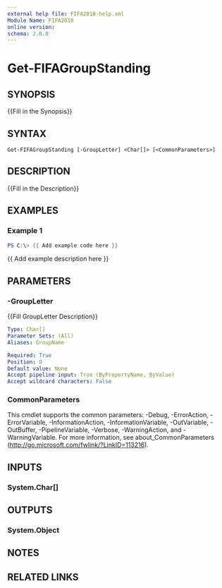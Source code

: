 ```yaml
---
external help file: FIFA2018-help.xml
Module Name: FIFA2018
online version:
schema: 2.0.0
---
```


# Get-FIFAGroupStanding

## SYNOPSIS
{{Fill in the Synopsis}}

## SYNTAX

```
Get-FIFAGroupStanding [-GroupLetter] <Char[]> [<CommonParameters>]
```

## DESCRIPTION
{{Fill in the Description}}

## EXAMPLES

### Example 1
```powershell
PS C:\> {{ Add example code here }}
```

{{ Add example description here }}

## PARAMETERS

### -GroupLetter
{{Fill GroupLetter Description}}

```yaml
Type: Char[]
Parameter Sets: (All)
Aliases: GroupName

Required: True
Position: 0
Default value: None
Accept pipeline input: True (ByPropertyName, ByValue)
Accept wildcard characters: False
```

### CommonParameters
This cmdlet supports the common parameters: -Debug, -ErrorAction, -ErrorVariable, -InformationAction, -InformationVariable, -OutVariable, -OutBuffer, -PipelineVariable, -Verbose, -WarningAction, and -WarningVariable.
For more information, see about_CommonParameters (http://go.microsoft.com/fwlink/?LinkID=113216).

## INPUTS

### System.Char[]


## OUTPUTS

### System.Object

## NOTES

## RELATED LINKS
